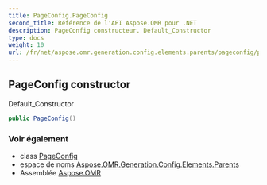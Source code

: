 ```yaml
---
title: PageConfig.PageConfig
second_title: Référence de l'API Aspose.OMR pour .NET
description: PageConfig constructeur. Default_Constructor
type: docs
weight: 10
url: /fr/net/aspose.omr.generation.config.elements.parents/pageconfig/pageconfig/
---
```

## PageConfig constructor

Default_Constructor

```csharp
public PageConfig()
```

### Voir également

* class [PageConfig](../)
* espace de noms [Aspose.OMR.Generation.Config.Elements.Parents](../../pageconfig/)
* Assemblée [Aspose.OMR](../../../)


